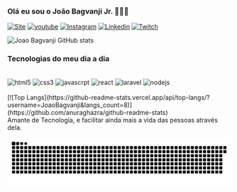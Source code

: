 ### Olá eu sou o João Bagvanji Jr. 🙋🏽‍♂️


[![Site](https://img.shields.io/website-up-down-green-red/http/monip.org.svg)](https://ice-dream.vercel.app/)
[![youtube](https://img.shields.io/badge/YouTube-FF0000?style=for-the-badge&logo=youtube&logoColor=white)](https://www.youtube.com/channel/UCCOKQpNp5ed-r7N44TLmmOw)
[![Instagram](https://img.shields.io/badge/Instagram-E4405F?style=for-the-badge&logo=instagram&logoColor=white)](https://www.instagram.com/jaybagvanji/)
[![Linkedin](https://img.shields.io/badge/LinkedIn-0077B5?style=for-the-badge&logo=linkedin&logoColor=white)](https://www.linkedin.com/in/jo%C3%A3o-bagvanji-j%C3%BAnior-89b3511a0/)
[![Twitch](https://img.shields.io/badge/Twitch-9146FF?style=for-the-badge&logo=twitch&logoColor=white)](https://www.twitch.tv/jay_chainz)

![Joao Bagvanji GitHub stats](https://github-readme-stats.vercel.app/api?username=JoaoBagvanji&show_icons=true&theme=radical)

### Tecnologias do meu dia a dia

<div style="display: inline_block"><br/>
    <img align="center" alt="html5" src="https://img.shields.io/badge/HTML5-E34F26?style=for-the-badge&logo=html5&logoColor=white" />
    <img align="center" alt="css3" src="https://img.shields.io/badge/CSS3-1572B6?style=for-the-badge&logo=css3&logoColor=white" />
    <img align="center" alt="javascrpt" src="https://img.shields.io/badge/JavaScript-F7DF1E?style=for-the-badge&logo=javascript&logoColor=black" />
    <img align="center" alt="react" src="https://img.shields.io/badge/React-20232A?style=for-the-badge&logo=react&logoColor=61DAFB" />
    <img align="center" alt="laravel" src="https://img.shields.io/badge/Laravel-FF2D20?style=for-the-badge&logo=laravel&logoColor=white" />
    <img align="center" alt="nodejs" src="https://img.shields.io/badge/Node.js-43853D?style=for-the-badge&logo=node.js&logoColor=white" />
</div><br/>
[![Top Langs](https://github-readme-stats.vercel.app/api/top-langs/?username=JoaoBagvanji&langs_count=8)](https://github.com/anuraghazra/github-readme-stats)

<br/>
Amante de Tecnologia, e facilitar ainda mais a vida das pessoas através dela.
<br/>

![Snake animation](https://github.com/JoaoBagvanji/JoaoBagvanji/blob/output/github-contribution-grid-snake.svg)
